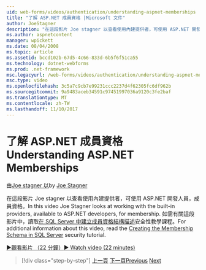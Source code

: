 ```yaml
---
uid: web-forms/videos/authentication/understanding-aspnet-memberships
title: "了解 ASP.NET 成員資格 |Microsoft 文件"
author: JoeStagner
description: "在這段影片 Joe stagner 以查看使用內建提供者，可使用 ASP.NET 開發人員，成員資格。 如需有關此..."
ms.author: aspnetcontent
manager: wpickett
ms.date: 08/04/2008
ms.topic: article
ms.assetid: bccd102b-67d5-4c66-833d-6b5f6f51ca55
ms.technology: dotnet-webforms
ms.prod: .net-framework
msc.legacyurl: /web-forms/videos/authentication/understanding-aspnet-memberships
msc.type: video
ms.openlocfilehash: 3c5a7c9cb7e99231ccc2237d4f62305fc6df962b
ms.sourcegitcommit: 9a9483aceb34591c97451997036a9120c3fe2baf
ms.translationtype: MT
ms.contentlocale: zh-TW
ms.lasthandoff: 11/10/2017
---
```

<a name="understanding-aspnet-memberships"></a><span data-ttu-id="13a3a-104">了解 ASP.NET 成員資格</span><span class="sxs-lookup"><span data-stu-id="13a3a-104">Understanding ASP.NET Memberships</span></span>
====================
<span data-ttu-id="13a3a-105">由[Joe stagner 以](https://github.com/JoeStagner)</span><span class="sxs-lookup"><span data-stu-id="13a3a-105">by [Joe Stagner](https://github.com/JoeStagner)</span></span>

<span data-ttu-id="13a3a-106">在這段影片 Joe stagner 以查看使用內建提供者，可使用 ASP.NET 開發人員，成員資格。</span><span class="sxs-lookup"><span data-stu-id="13a3a-106">In this video Joe Stagner looks at working with the built-in providers, available to ASP.NET developers, for membership.</span></span> <span data-ttu-id="13a3a-107">如需有關這段影片中，讀取[在 SQL Server 中建立成員資格結構描述](../../overview/older-versions-security/membership/creating-the-membership-schema-in-sql-server-vb.md)安全性教學課程。</span><span class="sxs-lookup"><span data-stu-id="13a3a-107">For additional information about this video, read the [Creating the Membership Schema in SQL Server](../../overview/older-versions-security/membership/creating-the-membership-schema-in-sql-server-vb.md) security tutorial.</span></span>

[<span data-ttu-id="13a3a-108">&#9654;觀看影片 （22 分鐘）</span><span class="sxs-lookup"><span data-stu-id="13a3a-108">&#9654; Watch video (22 minutes)</span></span>](https://channel9.msdn.com/Blogs/ASP-NET-Site-Videos/understanding-aspnet-memberships)

>[!div class="step-by-step"]
<span data-ttu-id="13a3a-109">[上一頁](use-custom-principal-objects.md)
[下一頁](configuring-sql-to-work-with-membership-schemas.md)</span><span class="sxs-lookup"><span data-stu-id="13a3a-109">[Previous](use-custom-principal-objects.md)
[Next](configuring-sql-to-work-with-membership-schemas.md)</span></span>
